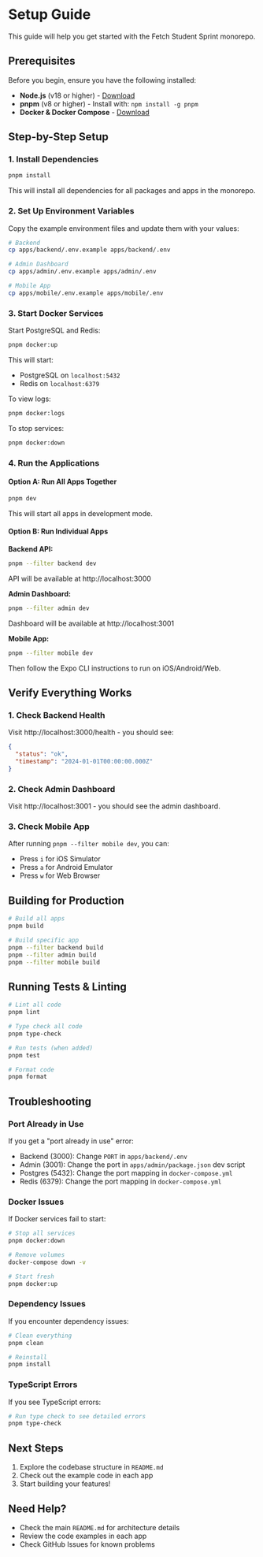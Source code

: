 # Setup Guide

This guide will help you get started with the Fetch Student Sprint monorepo.

## Prerequisites

Before you begin, ensure you have the following installed:

- **Node.js** (v18 or higher) - [Download](https://nodejs.org/)
- **pnpm** (v8 or higher) - Install with: `npm install -g pnpm`
- **Docker & Docker Compose** - [Download](https://www.docker.com/get-started)

## Step-by-Step Setup

### 1. Install Dependencies

```bash
pnpm install
```

This will install all dependencies for all packages and apps in the monorepo.

### 2. Set Up Environment Variables

Copy the example environment files and update them with your values:

```bash
# Backend
cp apps/backend/.env.example apps/backend/.env

# Admin Dashboard
cp apps/admin/.env.example apps/admin/.env

# Mobile App
cp apps/mobile/.env.example apps/mobile/.env
```

### 3. Start Docker Services

Start PostgreSQL and Redis:

```bash
pnpm docker:up
```

This will start:
- PostgreSQL on `localhost:5432`
- Redis on `localhost:6379`

To view logs:
```bash
pnpm docker:logs
```

To stop services:
```bash
pnpm docker:down
```

### 4. Run the Applications

#### Option A: Run All Apps Together

```bash
pnpm dev
```

This will start all apps in development mode.

#### Option B: Run Individual Apps

**Backend API:**
```bash
pnpm --filter backend dev
```
API will be available at http://localhost:3000

**Admin Dashboard:**
```bash
pnpm --filter admin dev
```
Dashboard will be available at http://localhost:3001

**Mobile App:**
```bash
pnpm --filter mobile dev
```
Then follow the Expo CLI instructions to run on iOS/Android/Web.

## Verify Everything Works

### 1. Check Backend Health

Visit http://localhost:3000/health - you should see:
```json
{
  "status": "ok",
  "timestamp": "2024-01-01T00:00:00.000Z"
}
```

### 2. Check Admin Dashboard

Visit http://localhost:3001 - you should see the admin dashboard.

### 3. Check Mobile App

After running `pnpm --filter mobile dev`, you can:
- Press `i` for iOS Simulator
- Press `a` for Android Emulator
- Press `w` for Web Browser

## Building for Production

```bash
# Build all apps
pnpm build

# Build specific app
pnpm --filter backend build
pnpm --filter admin build
pnpm --filter mobile build
```

## Running Tests & Linting

```bash
# Lint all code
pnpm lint

# Type check all code
pnpm type-check

# Run tests (when added)
pnpm test

# Format code
pnpm format
```

## Troubleshooting

### Port Already in Use

If you get a "port already in use" error:
- Backend (3000): Change `PORT` in `apps/backend/.env`
- Admin (3001): Change the port in `apps/admin/package.json` dev script
- Postgres (5432): Change the port mapping in `docker-compose.yml`
- Redis (6379): Change the port mapping in `docker-compose.yml`

### Docker Issues

If Docker services fail to start:
```bash
# Stop all services
pnpm docker:down

# Remove volumes
docker-compose down -v

# Start fresh
pnpm docker:up
```

### Dependency Issues

If you encounter dependency issues:
```bash
# Clean everything
pnpm clean

# Reinstall
pnpm install
```

### TypeScript Errors

If you see TypeScript errors:
```bash
# Run type check to see detailed errors
pnpm type-check
```

## Next Steps

1. Explore the codebase structure in `README.md`
2. Check out the example code in each app
3. Start building your features!

## Need Help?

- Check the main `README.md` for architecture details
- Review the code examples in each app
- Check GitHub Issues for known problems
